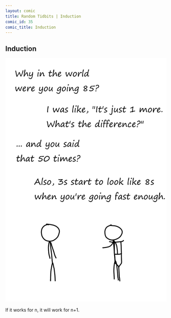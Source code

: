 ```yaml
---
layout: comic
title: Random Tidbits | Induction
comic_id: 35
comic_title: Induction
---
```


## Induction

<img id="img35" src="/assets/images/35.png">

If it works for n, it will work for n+1.
